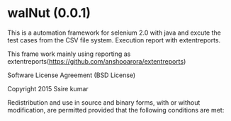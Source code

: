 # walNut (0.0.1)
This is a automation framework for selenium 2.0 with java and excute the test cases from the CSV file system. Execution report with extentreports.

This frame work mainly using reporting as extentreports(https://github.com/anshooarora/extentreports)










Software License Agreement (BSD License)

Copyright 2015 Ssire kumar

Redistribution and use in source and binary forms, with or without modification, are permitted provided that the following conditions are met:

